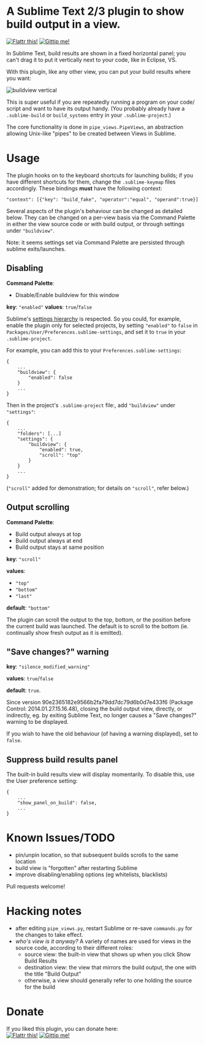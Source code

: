 # A Sublime Text 2/3 plugin to show build output in a view.

[![Flattr this!](http://api.flattr.com/button/flattr-badge-large.png)](https://flattr.com/submit/auto?user_id=rctay&url=https://github.com/rctay/sublime-text-2-buildview&title=sublime-text-2-buildview&category=software) [![Gittip me!](https://www.gratipay.com/assets/-/logo.png)](https://www.gratipay.com/rctay/)

In Sublime Text, build results are shown in a fixed horizontal panel; you
can't drag it to put it vertically next to your code, like in Eclipse, VS.

With this plugin, like any other view, you can put your build results where
you want:

![buildview vertical](https://github.com/rctay/sublime-text-2-buildview/raw/master/buildview.png)

This is super useful if you are repeatedly running a program on your code/
script and want to have its output handy. (You probably already have a
`.sublime-build` or `build_systems` entry in your `.sublime-project`.)

The core functionality is done in `pipe_views.PipeViews`, an abstraction
allowing Unix-like "pipes" to be created between Views in Sublime.

# Usage

The plugin hooks on to the keyboard shortcuts for launching builds; if you
have different shortcuts for them, change the `.sublime-keymap` files
accordingly. These bindings **must** have the following context:

	"context": [{"key": "build_fake", "operator":"equal", "operand":true}]

Several aspects of the plugin's behaviour can be changed as detailed below. They
can be changed on a per-view basis via the Command Palette in either the view
source code or with build output, or through settings under `"buildview"`.

Note: it seems settings set via Command Palette are persisted through sublime
exits/launches.


## Disabling

**Command Palette**:
- Disable/Enable buildview for this window

**key**: `"enabled"`
**values**: `true`/`false`

Sublime's [settings hierarchy](http://docs.sublimetext.info/en/latest/customization/settings.html#the-settings-hierarchy)
is respected. So you could, for example, enable the plugin only for selected
projects, by setting `"enabled"` to `false` in
`Packages/User/Preferences.sublime-settings`, and set it to `true` in your
`.sublime-project`.

For example, you can add this to your `Preferences.sublime-settings`:

    {
    	...
    	"buildview": {
    		"enabled": false
    	}
    	...
    }

Then in the project's `.sublime-project` file:, add `"buildview"` under `"settings"`:

    {
    	...
    	"folders": [...]
    	"settings": {
    		"buildview": {
    			"enabled": true,
    			"scroll": "top"
    		}
    	}
    	...
    }

(`"scroll"` added for demonstration; for details on `"scroll"`, refer below.)


## Output scrolling

**Command Palette**:
- Build output always at top
- Build output always at end
- Build output stays at same position

**key**: `"scroll"`

**values**:
 - `"top"`
 - `"bottom"`
 - `"last"`

**default**: `"bottom"`

The plugin can scroll the output to the top, bottom, or the position before the
current build was launched. The default is to scroll to the bottom (ie.
continually show fresh output as it is emitted).


## "Save changes?" warning

**key**: `"silence_modified_warning"`

**values**: `true`/`false`

**default**: `true`.

Since version 90e2365182e9566b2fa79dd7dc79d6b0d7e433f6 (Package Control: 2014.01.27.15.16.48),
closing the build output view, directly, or indirectly, eg. by exiting
Sublime Text, no longer causes a "Save changes?" warning to be displayed.

If you wish to have the old behaviour (of having a warning displayed), set to
`false`.


## Suppress build results panel

The built-in build results view will display momentarily. To disable this, use
the User preference setting:

    {
    	...
    	"show_panel_on_build": false,
    	...
    }

# Known Issues/TODO

 - pin/unpin location, so that subsequent builds scrolls to the same location
 - build view is "forgotten" after restarting Sublime
 - improve disabling/enabling options (eg whitelists, blacklists)

Pull requests welcome!

# Hacking notes

 - after editing `pipe_views.py`, restart Sublime or re-save `commands.py` 
   for the changes to take effect.
 - _who's view is it anyway?_ A variety of names are used for views in the
   source code, according to their different roles:
   - source view: the built-in view that shows up when you click Show Build
     Results
   - destination view: the view that mirrors the build output, the one with the
     title "Build Output"
   - otherwise, a view should generally refer to one holding the source for the
     build

# Donate

If you liked this plugin, you can donate here:  
[![Flattr this!](http://api.flattr.com/button/flattr-badge-large.png)](https://flattr.com/submit/auto?user_id=rctay&url=https://github.com/rctay/sublime-text-2-buildview&title=sublime-text-2-buildview&category=software) [![Gittip me!](https://www.gratipay.com/assets/-/logo.png)](https://www.gratipay.com/rctay/)
